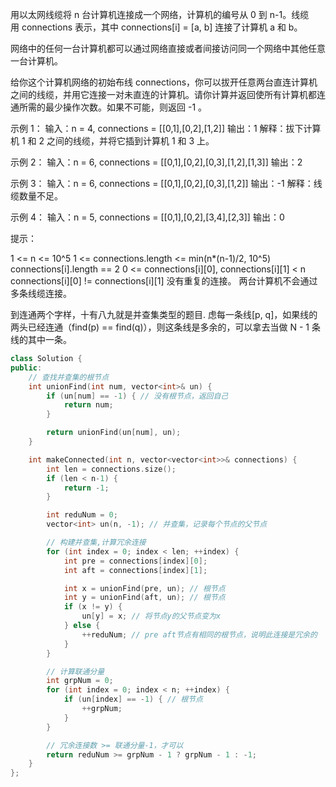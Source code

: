 用以太网线缆将 n 台计算机连接成一个网络，计算机的编号从 0 到 n-1。线缆用 connections 表示，其中 connections[i] = [a, b] 连接了计算机 a 和 b。

网络中的任何一台计算机都可以通过网络直接或者间接访问同一个网络中其他任意一台计算机。

给你这个计算机网络的初始布线 connections，你可以拔开任意两台直连计算机之间的线缆，并用它连接一对未直连的计算机。请你计算并返回使所有计算机都连通所需的最少操作次数。如果不可能，则返回 -1 。 

示例 1：
输入：n = 4, connections = [[0,1],[0,2],[1,2]]
输出：1
解释：拔下计算机 1 和 2 之间的线缆，并将它插到计算机 1 和 3 上。

示例 2：
输入：n = 6, connections = [[0,1],[0,2],[0,3],[1,2],[1,3]]
输出：2

示例 3：
输入：n = 6, connections = [[0,1],[0,2],[0,3],[1,2]]
输出：-1
解释：线缆数量不足。

示例 4：
输入：n = 5, connections = [[0,1],[0,2],[3,4],[2,3]]
输出：0

提示：

1 <= n <= 10^5
1 <= connections.length <= min(n*(n-1)/2, 10^5)
connections[i].length == 2
0 <= connections[i][0], connections[i][1] < n
connections[i][0] != connections[i][1]
没有重复的连接。
两台计算机不会通过多条线缆连接。

到连通两个字样，十有八九就是并查集类型的题目.
虑每一条线[p, q]，如果线的两头已经连通（find(p) == find(q)），则这条线是多余的，可以拿去当做 N - 1 条线的其中一条。

~~~cpp
class Solution {
public:
    // 查找并查集的根节点
    int unionFind(int num, vector<int>& un) {
        if (un[num] == -1) { // 没有根节点，返回自己
            return num;
        }

        return unionFind(un[num], un);
    }

    int makeConnected(int n, vector<vector<int>>& connections) {
        int len = connections.size();
        if (len < n-1) {
            return -1;
        }

        int reduNum = 0;
        vector<int> un(n, -1); // 并查集，记录每个节点的父节点

        // 构建并查集,计算冗余连接
        for (int index = 0; index < len; ++index) {
            int pre = connections[index][0];
            int aft = connections[index][1];

            int x = unionFind(pre, un); // 根节点
            int y = unionFind(aft, un); // 根节点
            if (x != y) {
                un[y] = x; // 将节点y的父节点变为x
            } else {
                ++reduNum; // pre aft节点有相同的根节点，说明此连接是冗余的
            }
        }

        // 计算联通分量
        int grpNum = 0;
        for (int index = 0; index < n; ++index) {
            if (un[index] == -1) { // 根节点
                ++grpNum;
            }
        }

        // 冗余连接数 >= 联通分量-1，才可以
        return reduNum >= grpNum - 1 ? grpNum - 1 : -1;
    }
};
~~~
